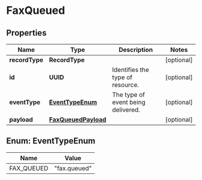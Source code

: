 

# FaxQueued


## Properties

| Name | Type | Description | Notes |
|------------ | ------------- | ------------- | -------------|
|**recordType** | **RecordType** |  |  [optional] |
|**id** | **UUID** | Identifies the type of resource. |  [optional] |
|**eventType** | [**EventTypeEnum**](#EventTypeEnum) | The type of event being delivered. |  [optional] |
|**payload** | [**FaxQueuedPayload**](FaxQueuedPayload.md) |  |  [optional] |



## Enum: EventTypeEnum

| Name | Value |
|---- | -----|
| FAX_QUEUED | &quot;fax.queued&quot; |



